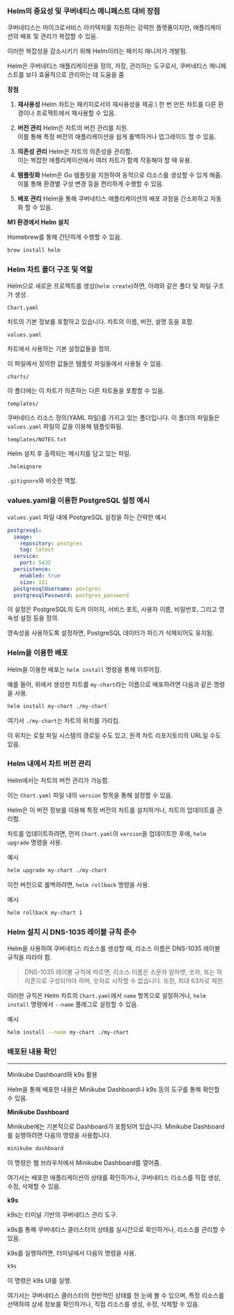 
### Helm의 중요성 및 쿠버네티스 메니페스트 대비 장점

쿠버네티스는 마이크로서비스 아키텍처를 지원하는 강력한 플랫폼이지만, 애플리케이션의 배포 및 관리가 복잡할 수 있음. 

이러한 복잡성을 감소시키기 위해 Helm이라는 패키지 매니저가 개발됨.

Helm은 쿠버네티스 애플리케이션을 정의, 저장, 관리하는 도구로서, 쿠버네티스 메니페스트를 보다 효율적으로 관리하는 데 도움을 줌

**장점**

1. **재사용성**
   Helm 차트는 패키지로서의 재사용성을 제공.\ 
   한 번 만든 차트를 다른 환경이나 프로젝트에서 재사용할 수 있음.

2. **버전 관리**
   Helm은 차트의 버전 관리를 지원. \
   이를 통해 특정 버전의 애플리케이션을 쉽게 롤백하거나 업그레이드 할 수 있음.

3. **의존성 관리**
   Helm은 차트의 의존성을 관리함. \
   이는 복잡한 애플리케이션에서 여러 차트가 함께 작동해야 할 때 유용.

4. **템플릿화**
   Helm은 Go 템플릿을 지원하여 동적으로 리소스를 생성할 수 있게 해줌. \
   이를 통해 환경별 구성 변경 등을 편리하게 수행할 수 있음.

5. **배포 관리**
   Helm을 통해 쿠버네티스 애플리케이션의 배포 과정을 간소화하고 자동화 할 수 있음.

**M1 환경에서 Helm 설치**

Homebrew를 통해 간단하게 수행할 수 있음.

```bash
brew install helm
```

### Helm 차트 폴더 구조 및 역할

Helm으로 새로운 프로젝트를 생성(`helm create`)하면, 아래와 같은 폴더 및 파일 구조가 생성.

`Chart.yaml`

차트의 기본 정보를 포함하고 있습니다. 차트의 이름, 버전, 설명 등을 포함.

`values.yaml`

차트에서 사용하는 기본 설정값들을 정의.

이 파일에서 정의한 값들은 템플릿 파일들에서 사용될 수 있음.

`charts/`

이 폴더에는 이 차트가 의존하는 다른 차트들을 포함할 수 있음.

`templates/`

쿠버네티스 리소스 정의(YAML 파일)를 가지고 있는 폴더입니다. 이 폴더의 파일들은 `values.yaml` 파일의 값을 이용해 템플릿화됨.

`templates/NOTES.txt`

Helm 설치 후 출력되는 메시지를 담고 있는 파일.

`.helmignore`

`.gitignore`와 비슷한 역할.

### values.yaml을 이용한 PostgreSQL 설정 예시

`values.yaml` 파일 내에 PostgreSQL 설정을 하는 간략한 예시


```yaml
postgresql:
  image:
    repository: postgres
    tag: latest
  service:
    port: 5432
  persistence:
    enabled: true
    size: 1Gi
  postgresqlUsername: postgres
  postgresqlPassword: postgres_password

```

이 설정은 PostgreSQL의 도커 이미지, 서비스 포트, 사용자 이름, 비밀번호, 그리고 영속성 설정 등을 정의. 

영속성을 사용하도록 설정하면, PostgreSQL 데이터가 파드가 삭제되어도 유지됨.

### Helm을 이용한 배포

Helm을 이용한 배포는 `helm install` 명령을 통해 이루어짐. 

예를 들어, 위에서 생성한 차트를 `my-chart`라는 이름으로 배포하려면 다음과 같은 명령을 사용.

```bash
helm install my-chart ./my-chart`
```


여기서 `./my-chart`는 차트의 위치를 가리킴. 

이 위치는 로컬 파일 시스템의 경로일 수도 있고, 원격 차트 리포지토리의 URL일 수도 있음.

### Helm 내에서 차트 버전 관리

Helm에서는 차트의 버전 관리가 가능함. 

이는 `Chart.yaml` 파일 내의 `version` 항목을 통해 설정할 수 있음. 

Helm은 이 버전 정보를 이용해 특정 버전의 차트를 설치하거나, 차트의 업데이트를 관리함.

차트를 업데이트하려면, 먼저 `Chart.yaml`의 `version`을 업데이트한 후에, `helm upgrade` 명령을 사용. 

예시

```bash
helm upgrade my-chart ./my-chart
```

이전 버전으로 롤백하려면, `helm rollback` 명령을 사용. 

예시

```bash
helm rollback my-chart 1
```

### Helm 설치 시 DNS-1035 레이블 규칙 준수

Helm을 사용하여 쿠버네티스 리소스를 생성할 때, 리소스 이름은 DNS-1035 레이블 규칙을 따라야 함.

>DNS-1035 레이블 규칙에 따르면, 리소스 이름은 소문자 알파벳, 숫자, 또는 하이픈으로 구성되어야 하며, 숫자로 시작할 수 없습니다. 또한, 최대 63자로 제한.

이러한 규칙은 Helm 차트의 `Chart.yaml`에서 `name` 항목으로 설정하거나, `helm install` 명령에서 `--name` 플래그로 설정할 수 있음. 

예시

```bash
helm install --name my-chart ./my-chart
```


### 배포된 내용 확인
---
Minikube Dashboard와 k9s 활용

Helm을 통해 배포한 내용은 Minikube Dashboard나 k9s 등의 도구를 통해 확인할 수 있음.

**Minikube Dashboard**

Minikube에는 기본적으로 Dashboard가 포함되어 있습니다. Minikube Dashboard를 실행하려면 다음의 명령을 사용합니다.

```bash
minikube dashboard
```

이 명령은 웹 브라우저에서 Minikube Dashboard를 열어줌. 

여기서는 배포한 애플리케이션의 상태를 확인하거나, 쿠버네티스 리소스를 직접 생성, 수정, 삭제할 수 있음.

**k9s**

k9s는 터미널 기반의 쿠버네티스 관리 도구.

k9s를 통해 쿠버네티스 클러스터의 상태를 실시간으로 확인하거나, 리소스를 관리할 수 있음.

k9s를 실행하려면, 터미널에서 다음의 명령을 사용.

```bash
k9s
```

이 명령은 k9s UI를 실행. 

여기서는 쿠버네티스 클러스터의 전반적인 상태를 한 눈에 볼 수 있으며, 특정 리소스를 선택하여 상세 정보를 확인하거나, 직접 리소스를 생성, 수정, 삭제할 수 있음.
